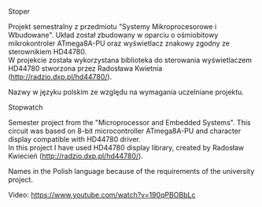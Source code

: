 Stoper

Projekt semestralny z przedmiotu "Systemy Mikroprocesorowe i Wbudowane". Układ został zbudowany w oparciu o ośmiobitowy
mikrokontroler ATmega8A-PU oraz wyświetlacz znakowy zgodny ze sterownikiem HD44780.  
W projekcie została wykorzystana biblioteka do sterowania wyświetlaczem HD44780 stworzona przez Radosława Kwietnia (http://radzio.dxp.pl/hd44780/).

Nazwy w języku polskim ze względu na wymagania uczelniane projektu.

Stopwatch

Semester project from the "Microprocessor and Embedded Systems". This circuit was based on 8-bit microcontroller ATmega8A-PU and character
display compatible with HD44780 driver.  
In this project I have used HD44780 display library, created by Radosław Kwiecień (http://radzio.dxp.pl/hd44780/).

Names in the Polish language because of the requirements of the university project.  

Video: https://www.youtube.com/watch?v=190qPBOBbLc
